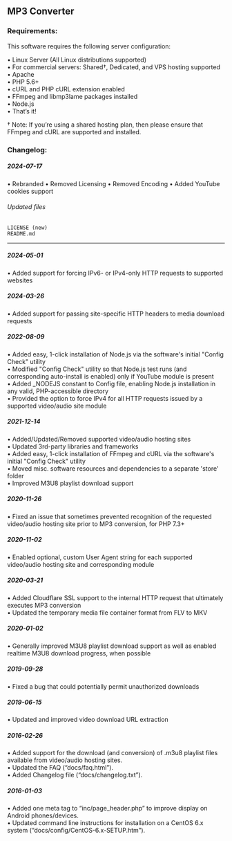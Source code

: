 ## MP3 Converter

### Requirements:

This software requires the following server configuration:

• Linux Server (All Linux distributions supported)\
• For commercial servers: Shared†, Dedicated, and VPS hosting supported\
• Apache\
• PHP 5.6+\
• cURL and PHP cURL extension enabled\
• FFmpeg and libmp3lame packages installed\
• Node.js\
• That’s it!

† Note: If you’re using a shared hosting plan, then please ensure that FFmpeg and cURL are supported and installed.

### Changelog:

<h5 id="item-description__2016-02-26">2024-07-17</h5>
• Rebranded
• Removed Licensing
• Removed Encoding
• Added YouTube cookies support

###### Updated files
```
LICENSE (new)
README.md
```
<hr>

<h5 id="item-description__2016-02-26">2024-05-01</h5>
• Added support for forcing IPv6- or IPv4-only HTTP requests to supported websites
<h5 id="item-description__2016-02-26">2024-03-26</h5>
• Added support for passing site-specific HTTP headers to media download requests<br />
<h5 id="item-description__2016-02-26">2022-08-09</h5>
• Added easy, 1-click installation of Node.js via the software's initial "Config Check" utility<br />
• Modified "Config Check" utility so that Node.js test runs (and corresponding auto-install is enabled) only if YouTube module is present<br />
• Added _NODEJS constant to Config file, enabling Node.js installation in any valid, PHP-accessible directory<br />
• Provided the option to force IPv4 for all HTTP requests issued by a supported video/audio site module<br />
<h5 id="item-description__2016-02-26">2021-12-14</h5>
• Added/Updated/Removed supported video/audio hosting sites<br />
• Updated 3rd-party libraries and frameworks<br />
• Added easy, 1-click installation of FFmpeg and cURL via the software's initial "Config Check" utility<br />
• Moved misc. software resources and dependencies to a separate 'store' folder<br />
• Improved M3U8 playlist download support<br />
<h5 id="item-description__2016-02-26">2020-11-26</h5>
• Fixed an issue that sometimes prevented recognition of the requested video/audio hosting site prior to MP3 conversion, for PHP 7.3+<br />
<h5 id="item-description__2016-02-26">2020-11-02</h5>
• Enabled optional, custom User Agent string for each supported video/audio hosting site and corresponding module<br />
<h5 id="item-description__2016-02-26">2020-03-21</h5>
• Added Cloudflare SSL support to the internal HTTP request that ultimately executes MP3 conversion<br />
• Updated the temporary media file container format from FLV to MKV<br />
<h5 id="item-description__2016-02-26">2020-01-02</h5>
• Generally improved M3U8 playlist download support as well as enabled realtime M3U8 download progress, when possible<br />
<h5 id="item-description__2016-02-26">2019-09-28</h5>
• Fixed a bug that could potentially permit unauthorized downloads<br />
<h5 id="item-description__2016-02-26">2019-06-15</h5>
• Updated and improved video download URL extraction<br />
<h5 id="item-description__2016-02-26">2016-02-26</h5>
• Added support for the download (and conversion) of .m3u8 playlist files available from video/audio hosting sites.<br />
• Updated the FAQ (&#8220;docs/faq.html&#8221;).<br />
• Added Changelog file (&#8220;docs/changelog.txt&#8221;).<br />
<h5 id="item-description__2016-01-03">2016-01-03</h5>
• Added one meta tag to &#8220;inc/page_header.php&#8221; to improve display on Android phones/devices.<br />
• Updated command line instructions for installation on a CentOS 6.x system (&#8220;docs/config/CentOS-6.x-SETUP.htm&#8221;).<br />
